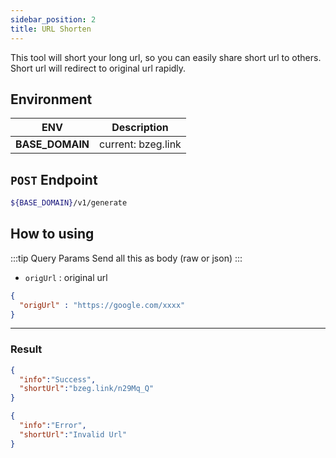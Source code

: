 ```yaml
---
sidebar_position: 2
title: URL Shorten
---
```


This tool will short your long url, so you can easily share short url to others. Short url will redirect to original url rapidly. 

## Environment

| ENV      | Description |
| ----------- | ----------- |
| **BASE_DOMAIN**      | current: bzeg.link       |

## `POST` Endpoint

```bash
${BASE_DOMAIN}/v1/generate
```

## How to using
:::tip Query Params
Send all this as body (raw or json)
:::

- `origUrl` :  original url

```json title="Method POST"
{
  "origUrl" : "https://google.com/xxxx"
}

```

---

### Result

```json title="Response : Success✅"
{
  "info":"Success",
  "shortUrl":"bzeg.link/n29Mq_Q"
}
```

```json title="Response : Error❌"
{
  "info":"Error",
  "shortUrl":"Invalid Url"
}
```